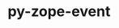 ---
title: "py-zope-event"
layout: cache
categories: [package, develop]
meta: {"compilers": ["gcc@=11.1.0", "gcc@=11.4.0", "oneapi@=2024.2.1"], "num_specs": 63, "num_specs_by_stack": {"data-vis-sdk": 7, "e4s": 14, "e4s-neoverse-v2": 14, "e4s-oneapi": 28, "root": 63}, "oss": ["ubuntu20.04", "ubuntu22.04"], "platforms": ["linux"], "stacks": ["data-vis-sdk", "e4s", "e4s-neoverse-v2", "e4s-oneapi", "root"], "targets": ["neoverse_v2", "x86_64_v3"], "versions": ["5.0"]}
spec_details: [{"compiler": "oneapi@=2024.2.1", "hash": "2qi5mmlbnot5f6j437c56jjmgicot45u", "os": "ubuntu22.04", "platform": "linux", "size": "-", "stacks": ["e4s-oneapi", "root"], "target": "x86_64_v3", "variants": ["build_system=python_pip"], "versions": ["5.0"]}, {"compiler": "gcc@=11.4.0", "hash": "2xpfrdtmw5tf65pc5r7mtlayslt2eart", "os": "ubuntu22.04", "platform": "linux", "size": "-", "stacks": ["e4s", "root"], "target": "x86_64_v3", "variants": ["build_system=python_pip"], "versions": ["5.0"]}, {"compiler": "gcc@=11.4.0", "hash": "2ze6zfehgedb7jirihohyv44unm523xo", "os": "ubuntu22.04", "platform": "linux", "size": "-", "stacks": ["e4s", "root"], "target": "x86_64_v3", "variants": ["build_system=python_pip"], "versions": ["5.0"]}, {"compiler": "gcc@=11.1.0", "hash": "32kmr7zulqedmztsivi65gpp4el6imgp", "os": "ubuntu20.04", "platform": "linux", "size": "-", "stacks": ["data-vis-sdk", "root"], "target": "x86_64_v3", "variants": ["build_system=python_pip"], "versions": ["5.0"]}, {"compiler": "oneapi@=2024.2.1", "hash": "3dj73ufpjwlmo4vr6p7cdhpk6sbrohwl", "os": "ubuntu22.04", "platform": "linux", "size": "-", "stacks": ["e4s-oneapi", "root"], "target": "x86_64_v3", "variants": ["build_system=python_pip"], "versions": ["5.0"]}, {"compiler": "oneapi@=2024.2.1", "hash": "3fprdxhybyqhbzndysm6hhsvhrmltcj2", "os": "ubuntu22.04", "platform": "linux", "size": "-", "stacks": ["e4s-oneapi", "root"], "target": "x86_64_v3", "variants": ["build_system=python_pip"], "versions": ["5.0"]}, {"compiler": "oneapi@=2024.2.1", "hash": "4obtyhtm3s3zgig5c7c7bn4gtjk4jjxe", "os": "ubuntu22.04", "platform": "linux", "size": "-", "stacks": ["e4s-oneapi", "root"], "target": "x86_64_v3", "variants": ["build_system=python_pip"], "versions": ["5.0"]}, {"compiler": "gcc@=11.1.0", "hash": "4qjjrg2y3uprebqblyzivc3spazuvpmv", "os": "ubuntu20.04", "platform": "linux", "size": "-", "stacks": ["data-vis-sdk", "root"], "target": "x86_64_v3", "variants": ["build_system=python_pip"], "versions": ["5.0"]}, {"compiler": "oneapi@=2024.2.1", "hash": "4r2tsija4f7mbg2bd3nunnyjfypvtmo6", "os": "ubuntu22.04", "platform": "linux", "size": "-", "stacks": ["e4s-oneapi", "root"], "target": "x86_64_v3", "variants": ["build_system=python_pip"], "versions": ["5.0"]}, {"compiler": "gcc@=11.4.0", "hash": "63tttd6t5zspbtv7a7o72iteqrbkwabe", "os": "ubuntu22.04", "platform": "linux", "size": "-", "stacks": ["e4s-neoverse-v2", "root"], "target": "neoverse_v2", "variants": ["build_system=python_pip"], "versions": ["5.0"]}, {"compiler": "gcc@=11.4.0", "hash": "67nctz7nzulyplbwowcjzfxiwzypttaz", "os": "ubuntu22.04", "platform": "linux", "size": "-", "stacks": ["e4s-neoverse-v2", "root"], "target": "neoverse_v2", "variants": ["build_system=python_pip"], "versions": ["5.0"]}, {"compiler": "gcc@=11.1.0", "hash": "6kln4njgign6byhwyzt7mjdaddwaw7xf", "os": "ubuntu20.04", "platform": "linux", "size": "-", "stacks": ["data-vis-sdk", "root"], "target": "x86_64_v3", "variants": ["build_system=python_pip"], "versions": ["5.0"]}, {"compiler": "oneapi@=2024.2.1", "hash": "7gqrnakmd6syslxlx54ak7xfw35gmy4q", "os": "ubuntu22.04", "platform": "linux", "size": "-", "stacks": ["e4s-oneapi", "root"], "target": "x86_64_v3", "variants": ["build_system=python_pip"], "versions": ["5.0"]}, {"compiler": "gcc@=11.4.0", "hash": "7hrnljznwjr4telbyqroafxo2jmd34dd", "os": "ubuntu22.04", "platform": "linux", "size": "-", "stacks": ["e4s-neoverse-v2", "root"], "target": "neoverse_v2", "variants": ["build_system=python_pip"], "versions": ["5.0"]}, {"compiler": "oneapi@=2024.2.1", "hash": "7x6p4lk6t4mo37r2o66gtnr5blb6fjdn", "os": "ubuntu22.04", "platform": "linux", "size": "-", "stacks": ["e4s-oneapi", "root"], "target": "x86_64_v3", "variants": ["build_system=python_pip"], "versions": ["5.0"]}, {"compiler": "oneapi@=2024.2.1", "hash": "bmne63rcbeubz2ho76qmjxsjmsosiskk", "os": "ubuntu22.04", "platform": "linux", "size": "-", "stacks": ["e4s-oneapi", "root"], "target": "x86_64_v3", "variants": ["build_system=python_pip"], "versions": ["5.0"]}, {"compiler": "gcc@=11.4.0", "hash": "cbjh2rdzk2hsj55hcpb2juqhgyaqhohx", "os": "ubuntu22.04", "platform": "linux", "size": "-", "stacks": ["e4s-neoverse-v2", "root"], "target": "neoverse_v2", "variants": ["build_system=python_pip"], "versions": ["5.0"]}, {"compiler": "oneapi@=2024.2.1", "hash": "cdobim32svhbopyo56tumrmfgn3bwbu2", "os": "ubuntu22.04", "platform": "linux", "size": "-", "stacks": ["e4s-oneapi", "root"], "target": "x86_64_v3", "variants": ["build_system=python_pip"], "versions": ["5.0"]}, {"compiler": "gcc@=11.4.0", "hash": "defmngogmjtsdp4e3jl6qsrmj7h6u2ik", "os": "ubuntu22.04", "platform": "linux", "size": "-", "stacks": ["e4s-neoverse-v2", "root"], "target": "neoverse_v2", "variants": ["build_system=python_pip"], "versions": ["5.0"]}, {"compiler": "gcc@=11.1.0", "hash": "djjy2frpzoc765rinxlvgvplussej7zq", "os": "ubuntu20.04", "platform": "linux", "size": "-", "stacks": ["data-vis-sdk", "root"], "target": "x86_64_v3", "variants": ["build_system=python_pip"], "versions": ["5.0"]}, {"compiler": "gcc@=11.4.0", "hash": "dqolfinmuks26n6mfx5wezsr7cgxlu4o", "os": "ubuntu22.04", "platform": "linux", "size": "-", "stacks": ["e4s", "root"], "target": "x86_64_v3", "variants": ["build_system=python_pip"], "versions": ["5.0"]}, {"compiler": "oneapi@=2024.2.1", "hash": "e6mpvq43ihf56zwckjwpza6kydhe55pc", "os": "ubuntu22.04", "platform": "linux", "size": "-", "stacks": ["e4s-oneapi", "root"], "target": "x86_64_v3", "variants": ["build_system=python_pip"], "versions": ["5.0"]}, {"compiler": "oneapi@=2024.2.1", "hash": "fuavivyxdk75vcptq4iw6k2wpbflondd", "os": "ubuntu22.04", "platform": "linux", "size": "-", "stacks": ["e4s-oneapi", "root"], "target": "x86_64_v3", "variants": ["build_system=python_pip"], "versions": ["5.0"]}, {"compiler": "gcc@=11.4.0", "hash": "g3qe4gjgayqbosk7nhkp3pqydybwuvdk", "os": "ubuntu22.04", "platform": "linux", "size": "-", "stacks": ["e4s-neoverse-v2", "root"], "target": "neoverse_v2", "variants": ["build_system=python_pip"], "versions": ["5.0"]}, {"compiler": "oneapi@=2024.2.1", "hash": "hub44nxns2nshw2lunrim7fdkw3eycqu", "os": "ubuntu22.04", "platform": "linux", "size": "-", "stacks": ["e4s-oneapi", "root"], "target": "x86_64_v3", "variants": ["build_system=python_pip"], "versions": ["5.0"]}, {"compiler": "gcc@=11.1.0", "hash": "ist45ocxmpglui4bzliz2aylz2wzu7ob", "os": "ubuntu20.04", "platform": "linux", "size": "-", "stacks": ["data-vis-sdk", "root"], "target": "x86_64_v3", "variants": ["build_system=python_pip"], "versions": ["5.0"]}, {"compiler": "gcc@=11.4.0", "hash": "jksuv6hqsivtlnbbaysmhdagivz32gao", "os": "ubuntu22.04", "platform": "linux", "size": "-", "stacks": ["e4s-neoverse-v2", "root"], "target": "neoverse_v2", "variants": ["build_system=python_pip"], "versions": ["5.0"]}, {"compiler": "gcc@=11.4.0", "hash": "jxy5x2blhr53pjuhgchbmicdarzoh3p2", "os": "ubuntu22.04", "platform": "linux", "size": "-", "stacks": ["e4s", "root"], "target": "x86_64_v3", "variants": ["build_system=python_pip"], "versions": ["5.0"]}, {"compiler": "gcc@=11.4.0", "hash": "jyyxz2jqcd3xelkq5qoedgagylumjkbj", "os": "ubuntu22.04", "platform": "linux", "size": "-", "stacks": ["e4s-neoverse-v2", "root"], "target": "neoverse_v2", "variants": ["build_system=python_pip"], "versions": ["5.0"]}, {"compiler": "oneapi@=2024.2.1", "hash": "kb7d4kd63zxlnuuct5l4dryc5bm3xlid", "os": "ubuntu22.04", "platform": "linux", "size": "-", "stacks": ["e4s-oneapi", "root"], "target": "x86_64_v3", "variants": ["build_system=python_pip"], "versions": ["5.0"]}, {"compiler": "gcc@=11.4.0", "hash": "kkocywdtgev64yxn2qopvvusn6r4ruqg", "os": "ubuntu22.04", "platform": "linux", "size": "-", "stacks": ["e4s", "root"], "target": "x86_64_v3", "variants": ["build_system=python_pip"], "versions": ["5.0"]}, {"compiler": "oneapi@=2024.2.1", "hash": "klptzxxzg7hsgdvaxd47ac26wijktdk7", "os": "ubuntu22.04", "platform": "linux", "size": "-", "stacks": ["e4s-oneapi", "root"], "target": "x86_64_v3", "variants": ["build_system=python_pip"], "versions": ["5.0"]}, {"compiler": "gcc@=11.4.0", "hash": "l6efdnyvqcdwu4kg2nvtqzswsbaxbs74", "os": "ubuntu22.04", "platform": "linux", "size": "-", "stacks": ["e4s-neoverse-v2", "root"], "target": "neoverse_v2", "variants": ["build_system=python_pip"], "versions": ["5.0"]}, {"compiler": "oneapi@=2024.2.1", "hash": "m5knmtxonclkuc2p3m5ewdci2bmfrdrd", "os": "ubuntu22.04", "platform": "linux", "size": "-", "stacks": ["e4s-oneapi", "root"], "target": "x86_64_v3", "variants": ["build_system=python_pip"], "versions": ["5.0"]}, {"compiler": "gcc@=11.4.0", "hash": "m5w3vo3m5xzhnr75y6bsxhjc27xx7eah", "os": "ubuntu22.04", "platform": "linux", "size": "-", "stacks": ["e4s", "root"], "target": "x86_64_v3", "variants": ["build_system=python_pip"], "versions": ["5.0"]}, {"compiler": "gcc@=11.4.0", "hash": "me3txs5bxcm4yiv2uzsca57nncf3ysez", "os": "ubuntu22.04", "platform": "linux", "size": "-", "stacks": ["e4s-neoverse-v2", "root"], "target": "neoverse_v2", "variants": ["build_system=python_pip"], "versions": ["5.0"]}, {"compiler": "oneapi@=2024.2.1", "hash": "mt4yyxcneyzvnbleiwv4hmkmn3zzplqo", "os": "ubuntu22.04", "platform": "linux", "size": "-", "stacks": ["e4s-oneapi", "root"], "target": "x86_64_v3", "variants": ["build_system=python_pip"], "versions": ["5.0"]}, {"compiler": "gcc@=11.1.0", "hash": "no6kmhe6op2ni5msuhtvxqae5qzdjth2", "os": "ubuntu20.04", "platform": "linux", "size": "-", "stacks": ["data-vis-sdk", "root"], "target": "x86_64_v3", "variants": ["build_system=python_pip"], "versions": ["5.0"]}, {"compiler": "oneapi@=2024.2.1", "hash": "ntddo5hzfhdtgdg2whhmwlbfipskq5pz", "os": "ubuntu22.04", "platform": "linux", "size": "-", "stacks": ["e4s-oneapi", "root"], "target": "x86_64_v3", "variants": ["build_system=python_pip"], "versions": ["5.0"]}, {"compiler": "oneapi@=2024.2.1", "hash": "pitkw7gi3vfzaayokltywrjfzgvoz4eh", "os": "ubuntu22.04", "platform": "linux", "size": "-", "stacks": ["e4s-oneapi", "root"], "target": "x86_64_v3", "variants": ["build_system=python_pip"], "versions": ["5.0"]}, {"compiler": "gcc@=11.1.0", "hash": "pzkfjm2vrwoz5hh3xf6p3d4iippv6hau", "os": "ubuntu20.04", "platform": "linux", "size": "-", "stacks": ["data-vis-sdk", "root"], "target": "x86_64_v3", "variants": ["build_system=python_pip"], "versions": ["5.0"]}, {"compiler": "oneapi@=2024.2.1", "hash": "qarhwnm5lixuo6ikrotba2h4ticemny5", "os": "ubuntu22.04", "platform": "linux", "size": "-", "stacks": ["e4s-oneapi", "root"], "target": "x86_64_v3", "variants": ["build_system=python_pip"], "versions": ["5.0"]}, {"compiler": "gcc@=11.4.0", "hash": "qhgr2kyvgjz4rjmsrrajoryhauswmtqc", "os": "ubuntu22.04", "platform": "linux", "size": "-", "stacks": ["e4s", "root"], "target": "x86_64_v3", "variants": ["build_system=python_pip"], "versions": ["5.0"]}, {"compiler": "gcc@=11.4.0", "hash": "qjayaexamerm3z5g5nwkskpcbx4dhysf", "os": "ubuntu22.04", "platform": "linux", "size": "-", "stacks": ["e4s", "root"], "target": "x86_64_v3", "variants": ["build_system=python_pip"], "versions": ["5.0"]}, {"compiler": "gcc@=11.4.0", "hash": "r6cznuqvi5b76ldf2qsrh6qt4tntcx44", "os": "ubuntu22.04", "platform": "linux", "size": "-", "stacks": ["e4s-neoverse-v2", "root"], "target": "neoverse_v2", "variants": ["build_system=python_pip"], "versions": ["5.0"]}, {"compiler": "gcc@=11.4.0", "hash": "r6ynwpqihk7i4hdwm5pfjtuzwpxyclfx", "os": "ubuntu22.04", "platform": "linux", "size": "-", "stacks": ["e4s-neoverse-v2", "root"], "target": "neoverse_v2", "variants": ["build_system=python_pip"], "versions": ["5.0"]}, {"compiler": "gcc@=11.4.0", "hash": "sr72yzv5yp6vayixe2z3uli6uvzcmneg", "os": "ubuntu22.04", "platform": "linux", "size": "-", "stacks": ["e4s", "root"], "target": "x86_64_v3", "variants": ["build_system=python_pip"], "versions": ["5.0"]}, {"compiler": "oneapi@=2024.2.1", "hash": "tcstugl7xlptfkt3lnc2pxhhhgt75qub", "os": "ubuntu22.04", "platform": "linux", "size": "-", "stacks": ["e4s-oneapi", "root"], "target": "x86_64_v3", "variants": ["build_system=python_pip"], "versions": ["5.0"]}, {"compiler": "gcc@=11.4.0", "hash": "tl74kxjv6jajpr573bz55uh34ds74ycf", "os": "ubuntu22.04", "platform": "linux", "size": "-", "stacks": ["e4s", "root"], "target": "x86_64_v3", "variants": ["build_system=python_pip"], "versions": ["5.0"]}, {"compiler": "gcc@=11.4.0", "hash": "tqdxumn32quqodmm5dama4rxyerbtdlf", "os": "ubuntu22.04", "platform": "linux", "size": "-", "stacks": ["e4s", "root"], "target": "x86_64_v3", "variants": ["build_system=python_pip"], "versions": ["5.0"]}, {"compiler": "gcc@=11.4.0", "hash": "tu73bx5qrk4nwd3yb7bqo3zrhchye3nw", "os": "ubuntu22.04", "platform": "linux", "size": "-", "stacks": ["e4s", "root"], "target": "x86_64_v3", "variants": ["build_system=python_pip"], "versions": ["5.0"]}, {"compiler": "oneapi@=2024.2.1", "hash": "uei7crbaoyyprikp7sfqhickncj5hiuh", "os": "ubuntu22.04", "platform": "linux", "size": "-", "stacks": ["e4s-oneapi", "root"], "target": "x86_64_v3", "variants": ["build_system=python_pip"], "versions": ["5.0"]}, {"compiler": "gcc@=11.4.0", "hash": "utkdjbkfvm674733ulaifaim4f5luttj", "os": "ubuntu22.04", "platform": "linux", "size": "-", "stacks": ["e4s", "root"], "target": "x86_64_v3", "variants": ["build_system=python_pip"], "versions": ["5.0"]}, {"compiler": "gcc@=11.4.0", "hash": "vdaaqtca3bxvarretk5kybbohgwlbtka", "os": "ubuntu22.04", "platform": "linux", "size": "-", "stacks": ["e4s-neoverse-v2", "root"], "target": "neoverse_v2", "variants": ["build_system=python_pip"], "versions": ["5.0"]}, {"compiler": "oneapi@=2024.2.1", "hash": "vrqsaeqobak4a3gnfaf4cv5xsjdaxayl", "os": "ubuntu22.04", "platform": "linux", "size": "-", "stacks": ["e4s-oneapi", "root"], "target": "x86_64_v3", "variants": ["build_system=python_pip"], "versions": ["5.0"]}, {"compiler": "oneapi@=2024.2.1", "hash": "wq5rejc6vf2xte2lmajyrwj5hzj4lscv", "os": "ubuntu22.04", "platform": "linux", "size": "-", "stacks": ["e4s-oneapi", "root"], "target": "x86_64_v3", "variants": ["build_system=python_pip"], "versions": ["5.0"]}, {"compiler": "gcc@=11.4.0", "hash": "xbfojtg2j6ijamojhoio2hoxngdbw53h", "os": "ubuntu22.04", "platform": "linux", "size": "-", "stacks": ["e4s", "root"], "target": "x86_64_v3", "variants": ["build_system=python_pip"], "versions": ["5.0"]}, {"compiler": "oneapi@=2024.2.1", "hash": "xk3j3rvecct5vzo4ajlm64b3bej2mobj", "os": "ubuntu22.04", "platform": "linux", "size": "-", "stacks": ["e4s-oneapi", "root"], "target": "x86_64_v3", "variants": ["build_system=python_pip"], "versions": ["5.0"]}, {"compiler": "oneapi@=2024.2.1", "hash": "xnj4a5uowo62uaymoz3ooiyokeymbrpa", "os": "ubuntu22.04", "platform": "linux", "size": "-", "stacks": ["e4s-oneapi", "root"], "target": "x86_64_v3", "variants": ["build_system=python_pip"], "versions": ["5.0"]}, {"compiler": "gcc@=11.4.0", "hash": "y7rpzdthg7txhbocqdhy3jm4n2sdsmzx", "os": "ubuntu22.04", "platform": "linux", "size": "-", "stacks": ["e4s-neoverse-v2", "root"], "target": "neoverse_v2", "variants": ["build_system=python_pip"], "versions": ["5.0"]}, {"compiler": "oneapi@=2024.2.1", "hash": "z4q4k2wiejgss2kokezwgl67mzwmhhxu", "os": "ubuntu22.04", "platform": "linux", "size": "-", "stacks": ["e4s-oneapi", "root"], "target": "x86_64_v3", "variants": ["build_system=python_pip"], "versions": ["5.0"]}, {"compiler": "oneapi@=2024.2.1", "hash": "zgode6gtoxbg7gcvwymiiaubbsk72tv5", "os": "ubuntu22.04", "platform": "linux", "size": "-", "stacks": ["e4s-oneapi", "root"], "target": "x86_64_v3", "variants": ["build_system=python_pip"], "versions": ["5.0"]}, {"compiler": "oneapi@=2024.2.1", "hash": "zrkqbmdnfxyddye5twwwtag2sasjcv3q", "os": "ubuntu22.04", "platform": "linux", "size": "-", "stacks": ["e4s-oneapi", "root"], "target": "x86_64_v3", "variants": ["build_system=python_pip"], "versions": ["5.0"]}]
---